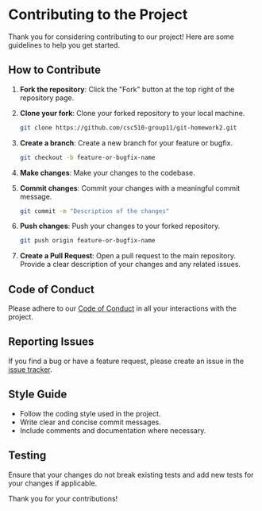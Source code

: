 # Contributing to the Project

Thank you for considering contributing to our project! Here are some guidelines to help you get started.

## How to Contribute

1. **Fork the repository**: Click the "Fork" button at the top right of the repository page.
2. **Clone your fork**: Clone your forked repository to your local machine.

    ```bash
    git clone https://github.com/csc510-group11/git-homework2.git
    ```

3. **Create a branch**: Create a new branch for your feature or bugfix.

    ```bash
    git checkout -b feature-or-bugfix-name
    ```

4. **Make changes**: Make your changes to the codebase.
5. **Commit changes**: Commit your changes with a meaningful commit message.

    ```bash
    git commit -m "Description of the changes"
    ```

6. **Push changes**: Push your changes to your forked repository.

    ```bash
    git push origin feature-or-bugfix-name
    ```

7. **Create a Pull Request**: Open a pull request to the main repository. Provide a clear description of your changes and any related issues.

## Code of Conduct

Please adhere to our [Code of Conduct](CODE-OF-CONDUCT.md) in all your interactions with the project.

## Reporting Issues

If you find a bug or have a feature request, please create an issue in the [issue tracker](https://github.com/csc510-group11/git-homework2/issues).

## Style Guide

- Follow the coding style used in the project.
- Write clear and concise commit messages.
- Include comments and documentation where necessary.

## Testing

Ensure that your changes do not break existing tests and add new tests for your changes if applicable.

Thank you for your contributions!
